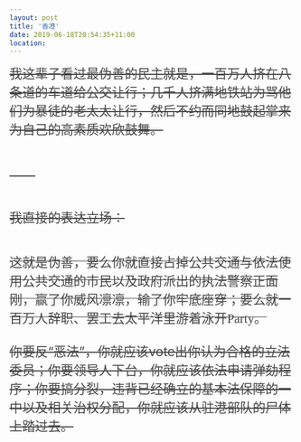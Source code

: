 ```yaml
---
layout: post
title: '香港'
date: 2019-06-18T20:54:35+11:00
location: 
---
```



<div style="color: #454545; font-family: &quot;.PingFang SC&quot;; font-size: 17px; font-stretch: normal; line-height: normal;">
<span style="font-family: &quot;.pingfangsc-regular&quot;; font-size: 17pt;"><strike>我这辈子看过最伪善的民主就是，一百万人挤在八条道的车道给公交让行；几千人挤满地铁站为骂他们为暴徒的老太太让行，然后不约而同地鼓起掌来为自己的高素质欢欣鼓舞。</strike></span></div>
<div style="color: #454545; font-family: &quot;.PingFang SC&quot;; font-size: 17px; font-stretch: normal; line-height: normal;">
<span style="font-family: &quot;.pingfangsc-regular&quot;; font-size: 17pt;"><strike><br /></strike></span></div>
<div style="color: #454545; font-family: &quot;.PingFang SC&quot;; font-size: 17px; font-stretch: normal; line-height: normal;">
<span style="font-family: &quot;.pingfangsc-regular&quot;; font-size: 17pt;"><strike><br /></strike></span></div>
<div style="color: #454545; font-stretch: normal; line-height: normal;">
<span style="font-family: .PingFangSC-Regular;"><span style="font-size: 22.66666603088379px;"><strike>——</strike></span></span></div>
<div style="color: #454545; font-stretch: normal; line-height: normal;">
<span style="font-family: .PingFangSC-Regular;"><span style="font-size: 22.66666603088379px;"><strike><br /></strike></span></span></div>
<strike><br /></strike>
<div style="color: #454545; font-stretch: normal; line-height: normal;">
<div style="font-family: &quot;.pingfang sc&quot;; font-size: 17px;">
<span style="font-family: &quot;.pingfangsc-regular&quot;; font-size: 17pt;"><strike>我直接的表达立场：</strike></span></div>
<div style="font-family: &quot;.pingfang sc&quot;; font-size: 17px;">
<strike><br /></strike></div>
<div style="font-family: &quot;.pingfang sc&quot;; font-size: 17px;">
<span style="font-family: &quot;.pingfangsc-regular&quot;; font-size: 17pt;"><strike><br /></strike></span></div>
<div style="font-family: &quot;.pingfang sc&quot;; font-size: 17px;">
<strike><span style="font-family: &quot;.pingfangsc-regular&quot;; font-size: 17pt;">这就是伪善，要么你就直接占掉公共交通与依法使用公共交通的市民以及政府派出的执法警察正面刚，赢了你威风凛凛，输了你牢底座穿；要么就一百万人辞职、罢工去太平洋里游着泳开</span><span style="font-family: &quot;.sfuitext&quot;; font-size: 17pt;">Party</span><span style="font-family: &quot;.pingfangsc-regular&quot;; font-size: 17pt;">。</span></strike></div>
</div>
<div style="color: #454545; font-family: &quot;.PingFang SC&quot;; font-size: 17px; font-stretch: normal; line-height: normal;">
<span style="font-family: &quot;.pingfangsc-regular&quot;; font-size: 17pt;"><strike><br /></strike></span></div>
<div style="color: #454545; font-stretch: normal; line-height: normal;">
<span style="font-family: .PingFangSC-Regular;"><span style="font-size: 22.66666603088379px;"><strike>你要反“恶法”，你就应该vote出你认为合格的立法委员；你要领导人下台，你就应该依法申请弹劾程序；你要搞分裂，违背已经确立的基本法保障的一中以及相关治权分配，你就应该从驻港部队的尸体上踏过去。</strike></span></span></div>
<div style="color: #454545; font-stretch: normal; line-height: normal;">
<span style="font-family: .PingFangSC-Regular;"><span style="font-size: 22.66666603088379px;"><strike><br /></strike></span></span></div>
<div style="color: #454545; font-stretch: normal; line-height: normal;">
<span style="font-family: .PingFangSC-Regular;"><span style="font-size: 22.66666603088379px;"><br /></span></span></div>
